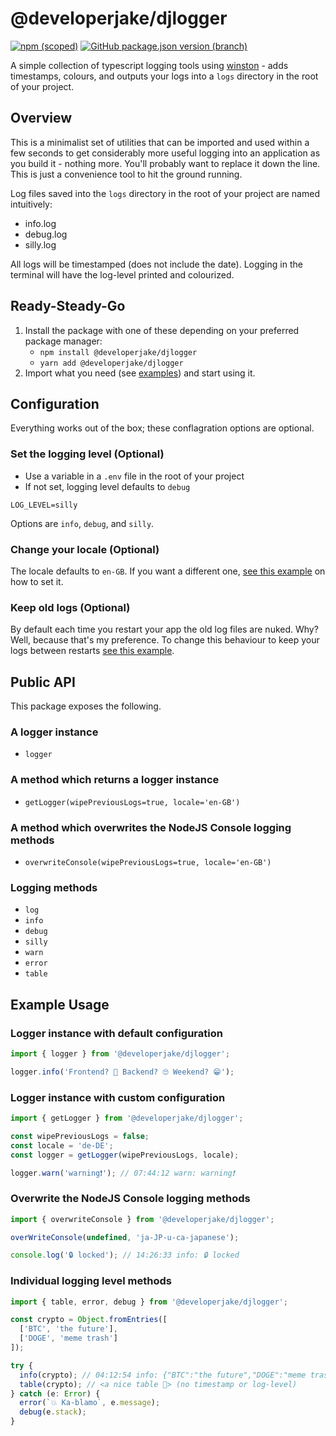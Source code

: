 # @developerjake/djlogger
[![npm (scoped)](https://img.shields.io/npm/v/@developerjake/djlogger)](https://www.npmjs.com/package/@developerjake/djlogger) [![GitHub package.json version (branch)](https://img.shields.io/github/package-json/v/developerjake/djlogger/main)](https://github.com/developerjake/djlogger)

A simple collection of typescript logging tools using [winston](https://www.npmjs.com/package/winston) - adds timestamps, colours, and outputs your logs into a `logs` directory in the root of your project.

## Overview
This is a minimalist set of utilities that can be imported and used within a few seconds to get considerably more useful logging into an application as you build it - nothing more. You'll probably want to replace it down the line. This is just a convenience tool to hit the ground running.

Log files saved into the `logs` directory in the root of your project are named intuitively:
* info.log
* debug.log
* silly.log

All logs will be timestamped (does not include the date).
Logging in the terminal will have the log-level printed and colourized.

## Ready-Steady-Go
1. Install the package with one of these depending on your preferred package manager:
	* `npm install @developerjake/djlogger`
	* `yarn add @developerjake/djlogger`
2. Import what you need (see [examples](#example-usage)) and start using it.

## Configuration
Everything works out of the box; these conflagration options are optional.

### Set  the logging level (Optional)
* Use a variable in a `.env` file  in the root of your project
* If not set, logging level defaults to `debug`
```
LOG_LEVEL=silly
```
Options are `info`, `debug`, and `silly`.

### Change your locale (Optional)
The locale defaults to `en-GB`. If you want a different one, [see this example](#logger-instance-with-custom-configuration) on how to set it.

### Keep old logs (Optional)
By default each time you restart your app the old log files are nuked. Why? Well, because that's my preference. To change this behaviour to keep your logs between restarts [see this example](#logger-instance-with-custom-configuration).

## Public API
This package exposes the following.

### A logger instance
*  `logger`
### A method which returns a logger instance
*  `getLogger(wipePreviousLogs=true, locale='en-GB')`
### A method which overwrites the NodeJS Console logging methods
*  `overwriteConsole(wipePreviousLogs=true, locale='en-GB')`
### Logging methods
*  `log`
*  `info`
*  `debug`
*  `silly`
*  `warn`
*  `error`
*  `table`

## Example Usage
### Logger instance with default configuration
```typescript
import { logger } from '@developerjake/djlogger';

logger.info('Frontend? 🤔 Backend? 🙄 Weekend? 😁');
```

### Logger instance with custom configuration
```typescript
import { getLogger } from '@developerjake/djlogger';

const wipePreviousLogs = false;
const locale = 'de-DE';
const logger = getLogger(wipePreviousLogs, locale);

logger.warn('warning❗'); // 07:44:12 warn: warning❗
```

### Overwrite the NodeJS Console logging methods
```typescript
import { overwriteConsole } from '@developerjake/djlogger';

overWriteConsole(undefined, 'ja-JP-u-ca-japanese');

console.log('🔒 locked'); // 14:26:33 info: 🔒 locked
```

### Individual logging level methods
```typescript
import { table, error, debug } from '@developerjake/djlogger';

const crypto = Object.fromEntries([
  ['BTC', 'the future'],
  ['DOGE', 'meme trash']
]);

try {
  info(crypto); // 04:12:54 info: {"BTC":"the future","DOGE":"meme trash"}
  table(crypto); // <a nice table 🙂> (no timestamp or log-level)
} catch (e: Error) {
  error(`💥 Ka-blamo`, e.message);
  debug(e.stack);
}
```
